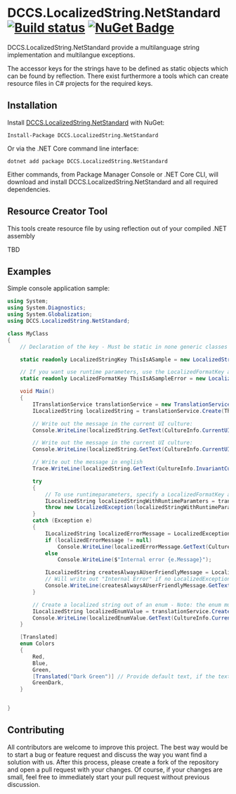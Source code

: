 # DCCS.LocalizedString.NetStandard [![Build status](https://ci.appveyor.com/api/projects/status/nbenos1nau71747v?svg=true)](https://ci.appveyor.com/project/mgeramb/dccs-localizedstring-netstandard) [![NuGet Badge](https://buildstats.info/nuget/DCCS.LocalizedString.NetStandard)](https://www.nuget.org/packages/DCCS.LocalizedString.NetStandard/)
DCCS.LocalizedString.NetStandard provide a multilanguage string implementation and multilangue exceptions.

The accessor keys for the strings have to be defined as static objects which can be found by reflection. 
There exist furthermore a tools which can create resource files in C# projects for the required keys.

## Installation

Install [DCCS.LocalizedString.NetStandard](https://www.nuget.org/packages/DCCS.LocalizedString.NetStandard/) with NuGet:

    Install-Package DCCS.LocalizedString.NetStandard

Or via the .NET Core command line interface:

    dotnet add package DCCS.LocalizedString.NetStandard

Either commands, from Package Manager Console or .NET Core CLI, will download and install DCCS.LocalizedString.NetStandard and all required dependencies.

## Resource Creator Tool

This tools create resource file by using reflection out of your compiled .NET assembly

TBD

## Examples

Simple console application sample:
```csharp
using System;
using System.Diagnostics;
using System.Globalization;
using DCCS.LocalizedString.NetStandard;

class MyClass
{
    // Declaration of the key - Must be static in none generic classes

    static readonly LocalizedStringKey ThisIsASample = new LocalizedStringKey("This is a sample application");

    // If you want use runtime parameters, use the LocalizedFormatKey and specifiy the name of the provided parameters
    static readonly LocalizedFormatKey ThisIsASampleError = new LocalizedFormatKey("This is a sample error thrown at {0}", "Time Stamp");

    void Main()
    {
        ITranslationService translationService = new TranslationService(new ITranslationProviderService[] { new ResourceTranslationProvider() });
        ILocalizedString localizedString = translationService.Create(ThisIsASample);

        // Write out the message in the current UI culture:
        Console.WriteLine(localizedString.GetText(CultureInfo.CurrentUICulture));

        // Write out the message in the current UI culture:
        Console.WriteLine(localizedString.GetText(CultureInfo.CurrentUICulture));

        // Write out the message in english
        Trace.WriteLine(localizedString.GetText(CultureInfo.InvariantCulture));

        try
        {
            // To use runtimeparameters, specify a LocalizedFormatKey and a matching number of runtime parameters
            ILocalizedString localizedStringWithRuntimeParamters = translationService.Create(ThisIsASampleError, DateTime.Now);
            throw new LocalizedException(localizedStringWithRuntimeParamters);
        }
        catch (Exception e)
        {
            ILocalizedString localizedErrorMessage = LocalizedException.FindLocalizedMessage(e);
            if (localizedErrorMessage != null)
                Console.WriteLine(localizedErrorMessage.GetText(CultureInfo.CurrentUICulture));
            else
                Console.WriteLine($"Internal error {e.Message}");

            ILocalizedString createsAlwaysAUserFriendlyMessage = LocalizedException.CreateLocalizedMessage(translationService, e);
            // Will write out "Internal Error" if no LocalizedException was found in the exception hirachy
            Console.WriteLine(createsAlwaysAUserFriendlyMessage.GetText(CultureInfo.CurrentUICulture));
        }

        // Create a localized string out of an enum - Note: the enum must be marked with an [Translated] attribute
        ILocalizedString localizedEnumValue = translationService.Create(Colors.Red);
        Console.WriteLine(localizedEnumValue.GetText(CultureInfo.CurrentUICulture));
    }

    [Translated]
    enum Colors
    {
        Red,
        Blue,
        Green,
        [Translated("Dark Green")] // Provide default text, if the text of the enum value is not suitable
        GreenDark,
    }


}
```

## Contributing
All contributors are welcome to improve this project. The best way would be to start a bug or feature request and discuss the way you want find a solution with us.
After this process, please create a fork of the repository and open a pull request with your changes. Of course, if your changes are small, feel free to immediately start your pull request without previous discussion. 
